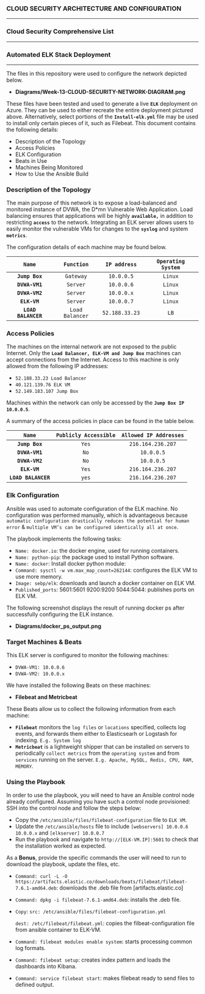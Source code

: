 ### CLOUD SECURITY ARCHITECTURE AND CONFIGURATION
---
### Cloud Security Comprehensive List
---
### Automated ELK Stack Deployment
***
The files in this repository were used to configure the network depicted below.

* **Diagrams/Week-13-CLOUD-SECURITY-NETWORK-DIAGRAM.png**

These files have been tested and used to generate a live **`ELK`** deployment on Azure. They can be used to either recreate the entire deployment pictured above. Alternatively, select portions of the **`Install-elk.yml`** file may be used to install only certain pieces of it, such as Filebeat.
This document contains the following details:
- Description of the Topology
- Access Policies
- ELK Configuration
- Beats in Use
- Machines Being Monitored
- How to Use the Ansible Build

### Description of the Topology
The main purpose of this network is to expose a load-balanced and monitored instance of DVWA, the D*mn Vulnerable Web Application.
Load balancing ensures that applications will be highly **`available,`** in addition to restricting **`access`** to the network.
Integrating an ELK server allows users to easily monitor the vulnerable VMs for changes to the **`syslog`** and system **`metrics`**.

The configuration details of each machine may be found below.

| **`Name`**         | **`Function`**    | **`IP address`** | **`Operating System`**|
|:---------------:|:---------------:|:--------------:|:------------------:|
| **`Jump Box`**    | `Gateway`       | `10.0.0.5`     | `Linux`            |
| **`DVWA-VM1`**    | `Server`        | `10.0.0.6`     | `Linux`            |
| **`DVWA-VM2`**    | `Server`        | `10.0.0.x`     | `Linux`            |
| **`ELK-VM`**      | `Server`        | `10.0.0.7`     | `Linux`            |
| **`LOAD BALANCER`** | `Load Balancer` | `52.188.33.23` | `LB`               |

### Access Policies
The machines on the internal network are not exposed to the public Internet. 
Only the **`Load Balancer, ELK-VM and Jump Box`** machines can accept connections from the Internet. Access to this machine is only allowed from the following IP addresses:
*	`52.188.33.23 Load Balancer`
*	`40.121.139.76 ELK VM`
*	`52.149.183.107 Jump Box`

Machines within the network can only be accessed by the **`Jump Box IP 10.0.0.5`**.

A summary of the access policies in place can be found in the table below.

| **`Name`**          | **`Publicly Accessible`** | **`Allowed IP Addresses`** |
|:---------------:|:---------------------:|:----------------------:|
| **`Jump Box`**      | `Yes`                 | `216.164.236.207`      |
| **`DVWA-VM1`**      | `No`                  | `10.0.0.5`             |
| **`DVWA-VM2`**      | `No`                  | `10.0.0.5`             |
| **`ELK-VM`**        | `Yes`                 | `216.164.236.207`      |
| **`LOAD BALANCER`** | `yes`                 | `216.164.236.207`      |

### Elk Configuration
Ansible was used to automate configuration of the ELK machine. No configuration was performed manually, which is advantageous because `automatic configuration drastically reduces the potential for human error` & `multiple VM’s can be configured identically all at once`.

The playbook implements the following tasks:

*	`Name: docker.io`: the docker engine, used for running containers. 
*	`Name: python-pip`: the package used to install Python software. 
*	`Name: docker`: Install docker python module: 
*	`Command: sysctl -w vm.max_map_count=262144`: configures the ELK VM to use more memory.
*	`Image: sebp/elk`: downloads and launch a docker container on ELK VM.
* `Published_ports`: 5601:5601 9200:9200 5044:5044: publishes ports on ELK VM.

The following screenshot displays the result of running docker ps after successfully configuring the ELK instance.
*	**Diagrams/docker_ps_output.png**
### Target Machines & Beats 
This ELK server is configured to monitor the following machines:

*	`DVWA-VM1: 10.0.0.6` 
*   `DVWA-VM2: 10.0.0.x`

We have installed the following Beats on these machines:
* **Filebeat and Metricbeat**

These Beats allow us to collect the following information from each machine:
* **`Filebeat`** monitors the `log files` or `locations` specified, collects log events, and forwards them either to Elasticsearh or Logstash for indexing. `E.g. System log`
*	**`Metricbeat`** is a lightweight shipper that can be installed on servers to periodically `collect metrics` from the `operating system` and from `services` running on the server. `E.g. Apache, MySQL, Redis, CPU, RAM, MEMORY`.

### Using the Playbook
In order to use the playbook, you will need to have an Ansible control node already configured. Assuming you have such a control node provisioned: 
SSH into the control node and follow the steps below:
*	Copy the `/etc/ansible/files/filebeat-configuration` file to `ELK VM`.
*	Update the `/etc/ansible/hosts` file to include `[webservers] 10.0.0.6 10.0.0.x` and `[elkserver] 10.0.0.7`
*	Run the playbook and navigate to `http://[ELK-VM.IP]:5601` to check that the installation worked as expected.

As a **Bonus**, provide the specific commands the user will need to run to download the playbook, update the files, etc.

*	`Command: curl -L -O https://artifacts.elastic.co/downloads/beats/filebeat/filebeat-7.6.1-amd64.deb`: downloads the .deb file from [artifacts.elastic.co]
*	`Command: dpkg -i filebeat-7.6.1-amd64.deb`: installs the .deb file. 
*	`Copy`:
    `src: /etc/ansible/files/filebeat-configuration.yml`
    
    `dest: /etc/filebeat/filebeat.yml`: copies the filbeat-configuration file from ansible container to ELK-VM.
*	`Command: filebeat modules enable system`: starts processing common log formats. 
*	`Command: filebeat setup`: creates index pattern and loads the dashboards into Kibana.
*	`Command: service filebeat start`: makes filebeat ready to send files to defined output.
